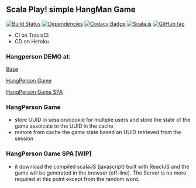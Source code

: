 ## Scala Play! simple HangMan Game

[![Build Status](https://travis-ci.org/Raffaello/scala-play-demo.svg?branch=master)](https://travis-ci.org/Raffaello/scala-play-demo)
[![Dependencies](https://app.updateimpact.com/badge/876107321439293440/scala-play-demo.svg?config=compile)](https://app.updateimpact.com/latest/876107321439293440/scala-play-demo)
[![Codacy Badge](https://api.codacy.com/project/badge/Grade/1d5be75a95544f8e940aa355f2aa5698)](https://www.codacy.com/app/Raffaello/scala-play-demo?utm_source=github.com&utm_medium=referral&utm_content=Raffaello/scala-play-demo&utm_campaign=badger)
[![Scala.js](https://www.scala-js.org/assets/badges/scalajs-0.6.17.svg)](https://www.scala-js.org)
[![GitHub tag](https://img.shields.io/github/release/raffaello/scala-play-demo.svg)](https://github.com/raffaello/scala-play-demo/releases/latest)

- CI on TravisCI
- CD on Heroku

### Hangperson DEMO at:

[Base](https://lit-spire-71369.herokuapp.com/)

[HangPerson Game](https://lit-spire-71369.herokuapp.com/hangperson)

[HangPerson Game SPA](https://lit-spire-71369.herokuapp.com/hangperson/spa)

### HangPerson Game

- store UUID in session/cookie for multiple users
and store the state of the game assoicate to the UUID in the cache
- restore from cache the game state based on UUID retrieved from the session

### HangPerson Game SPA [WIP]

- it download the compiled scalaJS (javascript) built with ReactJS
and the game will be generated in the browser (off-line). The Server is no more required at this point except from the random word.
